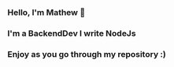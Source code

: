 ### Hello, I'm Mathew 👋
### I'm a BackendDev I write NodeJs 
### Enjoy as you go through my repository :)
